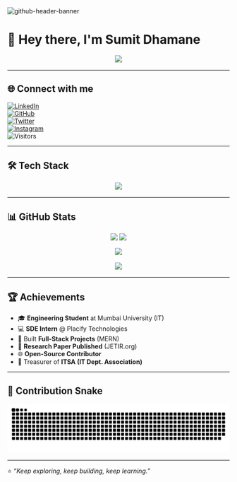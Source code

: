 <!-- Header Banner (Generated from https://leviarista.github.io/github-profile-header-generator/) -->
<img width="1700" height="460" alt="github-header-banner" src="https://github.com/user-attachments/assets/8abe866c-8eee-49e7-9cef-058e1461667d" />


# 👋 Hey there, I'm **Sumit Dhamane**

<p align="center">
  <a href="https://github.com/Sumitdhamane">
    <img src="https://readme-typing-svg.herokuapp.com?font=Fira+Code&size=24&color=00CFFF&center=true&vCenter=true&width=600&lines=Full+Stack+Developer;MERN+Stack+Specialist;Blockchain+%26+AI+Enthusiast;Open+Source+Contributor;Lifelong+Learner"/>
  </a>
</p>

---

## 🌐 Connect with me  

[![LinkedIn](https://img.shields.io/badge/LinkedIn-blue?logo=linkedin&logoColor=white)](https://www.linkedin.com/in/sumitdhamane)  
[![GitHub](https://img.shields.io/badge/GitHub-black?logo=github&logoColor=white)](https://github.com/Sumitdhamane)  
[![Twitter](https://img.shields.io/badge/Twitter-1DA1F2?logo=twitter&logoColor=white)](#)  
[![Instagram](https://img.shields.io/badge/Instagram-E4405F?logo=instagram&logoColor=white)](#)  
![Visitors](https://komarev.com/ghpvc/?username=Sumitdhamane&label=Profile%20Views&color=0e75b6&style=flat)

---

## 🛠 Tech Stack  

<p align="center">
  <img src="https://skillicons.dev/icons?i=c,cpp,java,python,html,css,js,react,tailwind,materialui,nodejs,express,mongodb,mysql,git" />
</p>

---

## 📊 GitHub Stats  

<p align="center">
  <img src="https://github-readme-stats.vercel.app/api?username=Sumitdhamane&show_icons=true&theme=tokyonight" height="170"/>
  <img src="https://github-readme-streak-stats.herokuapp.com/?user=Sumitdhamane&theme=tokyonight" height="170"/>
</p>

<p align="center">
  <img src="https://github-readme-stats.vercel.app/api/top-langs/?username=Sumitdhamane&layout=compact&theme=tokyonight" height="170"/>
</p>

<p align="center">
  <img src="https://github-profile-summary-cards.vercel.app/api/cards/profile-details?username=Sumitdhamane&theme=tokyonight" />
</p>

---

## 🏆 Achievements  

- 🎓 **Engineering Student** at Mumbai University (IT)  
- 💻 **SDE Intern** @ Placify Technologies  
- 🚀 Built **Full-Stack Projects** (MERN)  
- 📖 **Research Paper Published** (JETIR.org)  
- 🌐 **Open-Source Contributor**  
- 🤝 Treasurer of **ITSA (IT Dept. Association)**  

---

## 🐍 Contribution Snake  

<p align="center">
  <img src="https://raw.githubusercontent.com/Platane/snk/output/github-contribution-grid-snake.svg" alt="snake animation" />
</p>

---

⭐ *“Keep exploring, keep building, keep learning.”*  
